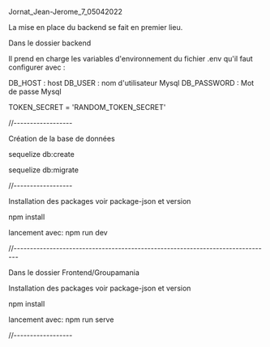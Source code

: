 Jornat_Jean-Jerome_7_05042022

La mise en place du backend se fait en premier lieu.


Dans le dossier backend

Il prend en charge les variables d'environnement du fichier .env qu'il faut configurer avec :

DB_HOST : host 
DB_USER : nom d'utilisateur Mysql
DB_PASSWORD : Mot de passe Mysql

TOKEN_SECRET = 'RANDOM_TOKEN_SECRET'


//------------------

Création de la base de données

sequelize db:create

sequelize db:migrate

//------------------

Installation des packages voir package-json et version

npm install

lancement avec: npm run dev

//-------------------------------------------------------------------------------

Dans le dossier Frontend/Groupamania

Installation des packages voir package-json et version

npm install

lancement avec: npm run serve

//------------------


